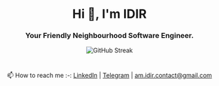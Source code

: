 <h1 align="center">Hi 👋, I'm IDIR</h1>
<h3 align="center">Your Friendly Neighbourhood Software Engineer.</h3>

<div align="center">
<img src="https://streak-stats.demolab.com?user=A-M-IDIR&theme=radical" alt="GitHub Streak" />
</div>

<h1></h1>

<p align="center">📫 How to reach me :-: <a href="https://www.linkedin.com/in/a-m-idir/">LinkedIn</a> | <a href="https://t.me/A_M_IDIR">Telegram</a> | <a href="#">am.idir.contact@gmail.com</a></p>
